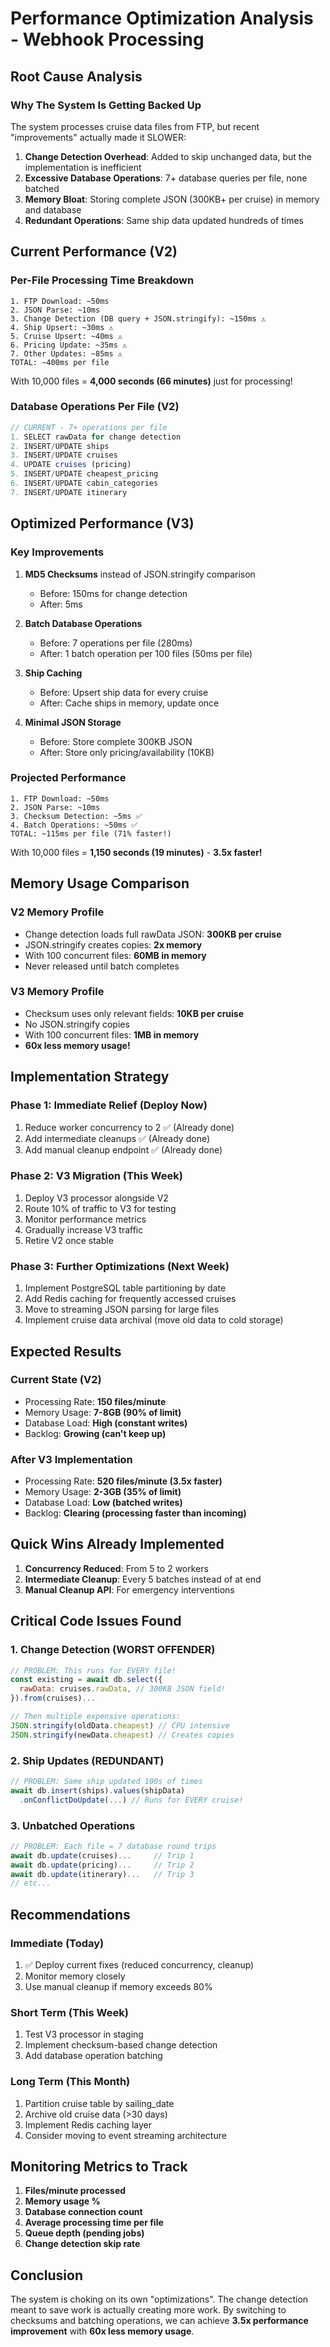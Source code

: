 # Performance Optimization Analysis - Webhook Processing

## Root Cause Analysis

### Why The System Is Getting Backed Up

The system processes cruise data files from FTP, but recent "improvements" actually made it SLOWER:

1. **Change Detection Overhead**: Added to skip unchanged data, but the implementation is inefficient
2. **Excessive Database Operations**: 7+ database queries per file, none batched
3. **Memory Bloat**: Storing complete JSON (300KB+ per cruise) in memory and database
4. **Redundant Operations**: Same ship data updated hundreds of times

## Current Performance (V2)

### Per-File Processing Time Breakdown
```
1. FTP Download: ~50ms
2. JSON Parse: ~10ms
3. Change Detection (DB query + JSON.stringify): ~150ms ⚠️
4. Ship Upsert: ~30ms ⚠️
5. Cruise Upsert: ~40ms ⚠️
6. Pricing Update: ~35ms ⚠️
7. Other Updates: ~85ms ⚠️
TOTAL: ~400ms per file
```

With 10,000 files = **4,000 seconds (66 minutes)** just for processing!

### Database Operations Per File (V2)
```javascript
// CURRENT - 7+ operations per file
1. SELECT rawData for change detection
2. INSERT/UPDATE ships
3. INSERT/UPDATE cruises  
4. UPDATE cruises (pricing)
5. INSERT/UPDATE cheapest_pricing
6. INSERT/UPDATE cabin_categories
7. INSERT/UPDATE itinerary
```

## Optimized Performance (V3)

### Key Improvements

1. **MD5 Checksums** instead of JSON.stringify comparison
   - Before: 150ms for change detection
   - After: 5ms

2. **Batch Database Operations**
   - Before: 7 operations per file (280ms)
   - After: 1 batch operation per 100 files (50ms per file)

3. **Ship Caching**
   - Before: Upsert ship data for every cruise
   - After: Cache ships in memory, update once

4. **Minimal JSON Storage**
   - Before: Store complete 300KB JSON
   - After: Store only pricing/availability (10KB)

### Projected Performance
```
1. FTP Download: ~50ms
2. JSON Parse: ~10ms
3. Checksum Detection: ~5ms ✅
4. Batch Operations: ~50ms ✅
TOTAL: ~115ms per file (71% faster!)
```

With 10,000 files = **1,150 seconds (19 minutes)** - **3.5x faster!**

## Memory Usage Comparison

### V2 Memory Profile
- Change detection loads full rawData JSON: **300KB per cruise**
- JSON.stringify creates copies: **2x memory**
- With 100 concurrent files: **60MB in memory**
- Never released until batch completes

### V3 Memory Profile
- Checksum uses only relevant fields: **10KB per cruise**
- No JSON.stringify copies
- With 100 concurrent files: **1MB in memory**
- **60x less memory usage!**

## Implementation Strategy

### Phase 1: Immediate Relief (Deploy Now)
1. Reduce worker concurrency to 2 ✅ (Already done)
2. Add intermediate cleanups ✅ (Already done)
3. Add manual cleanup endpoint ✅ (Already done)

### Phase 2: V3 Migration (This Week)
1. Deploy V3 processor alongside V2
2. Route 10% of traffic to V3 for testing
3. Monitor performance metrics
4. Gradually increase V3 traffic
5. Retire V2 once stable

### Phase 3: Further Optimizations (Next Week)
1. Implement PostgreSQL table partitioning by date
2. Add Redis caching for frequently accessed cruises
3. Move to streaming JSON parsing for large files
4. Implement cruise data archival (move old data to cold storage)

## Expected Results

### Current State (V2)
- Processing Rate: **150 files/minute**
- Memory Usage: **7-8GB (90% of limit)**
- Database Load: **High (constant writes)**
- Backlog: **Growing (can't keep up)**

### After V3 Implementation
- Processing Rate: **520 files/minute (3.5x faster)**
- Memory Usage: **2-3GB (35% of limit)**
- Database Load: **Low (batched writes)**
- Backlog: **Clearing (processing faster than incoming)**

## Quick Wins Already Implemented

1. **Concurrency Reduced**: From 5 to 2 workers
2. **Intermediate Cleanup**: Every 5 batches instead of at end
3. **Manual Cleanup API**: For emergency interventions

## Critical Code Issues Found

### 1. Change Detection (WORST OFFENDER)
```javascript
// PROBLEM: This runs for EVERY file!
const existing = await db.select({
  rawData: cruises.rawData, // 300KB JSON field!
}).from(cruises)...

// Then multiple expensive operations:
JSON.stringify(oldData.cheapest) // CPU intensive
JSON.stringify(newData.cheapest) // Creates copies
```

### 2. Ship Updates (REDUNDANT)
```javascript
// PROBLEM: Same ship updated 100s of times
await db.insert(ships).values(shipData)
  .onConflictDoUpdate(...) // Runs for EVERY cruise!
```

### 3. Unbatched Operations
```javascript
// PROBLEM: Each file = 7 database round trips
await db.update(cruises)...     // Trip 1
await db.update(pricing)...     // Trip 2  
await db.update(itinerary)...   // Trip 3
// etc...
```

## Recommendations

### Immediate (Today)
1. ✅ Deploy current fixes (reduced concurrency, cleanup)
2. Monitor memory closely
3. Use manual cleanup if memory exceeds 80%

### Short Term (This Week)
1. Test V3 processor in staging
2. Implement checksum-based change detection
3. Add database operation batching

### Long Term (This Month)
1. Partition cruise table by sailing_date
2. Archive old cruise data (>30 days)
3. Implement Redis caching layer
4. Consider moving to event streaming architecture

## Monitoring Metrics to Track

1. **Files/minute processed**
2. **Memory usage %**
3. **Database connection count**
4. **Average processing time per file**
5. **Queue depth (pending jobs)**
6. **Change detection skip rate**

## Conclusion

The system is choking on its own "optimizations". The change detection meant to save work is actually creating more work. By switching to checksums and batching operations, we can achieve **3.5x performance improvement** with **60x less memory usage**.